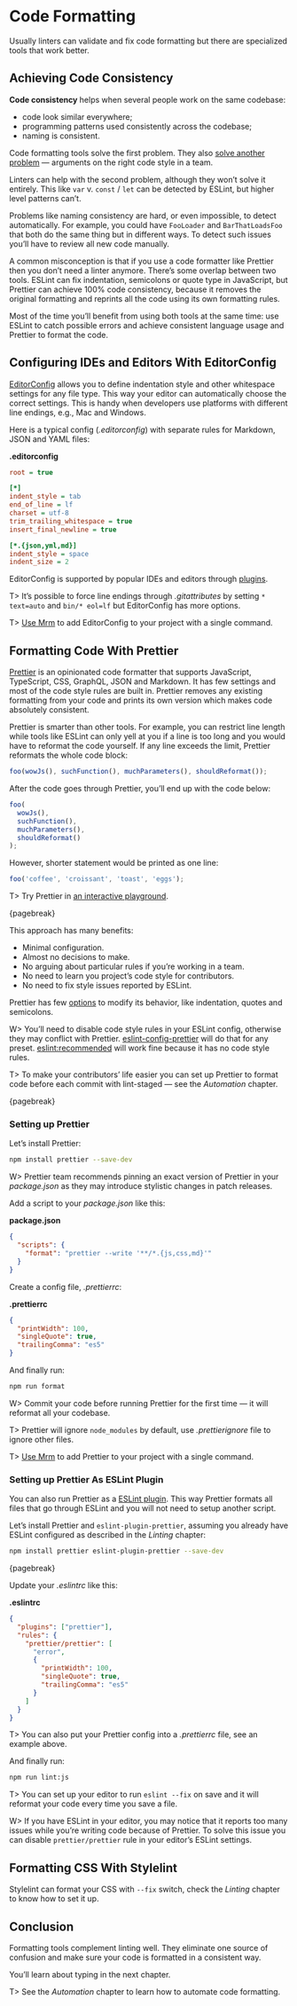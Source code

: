 # Code Formatting

Usually linters can validate and fix code formatting but there are specialized tools that work better.

## Achieving Code Consistency

**Code consistency** helps when several people work on the same codebase:

* code look similar everywhere;
* programming patterns used consistently across the codebase;
* naming is consistent.

Code formatting tools solve the first problem. They also [solve another problem](https://medium.freecodecamp.org/why-robots-should-format-our-code-159fd06d17f7) — arguments on the right code style in a team.

Linters can help with the second problem, although they won’t solve it entirely. This like `var` v. `const` / `let` can be detected by ESLint, but higher level patterns can’t.

Problems like naming consistency are hard, or even impossible, to detect automatically. For example, you could have `FooLoader` and `BarThatLoadsFoo` that both do the same thing but in different ways. To detect such issues you’ll have to review all new code manually.

A common misconception is that if you use a code formatter like Prettier then you don’t need a linter anymore. There’s some overlap between two tools. ESLint can fix indentation, semicolons or quote type in JavaScript, but Prettier can achieve 100% code consistency, because it removes the original formatting and reprints all the code using its own formatting rules.

Most of the time you’ll benefit from using both tools at the same time: use ESLint to catch possible errors and achieve consistent language usage and Prettier to format the code.

## Configuring IDEs and Editors With EditorConfig

[EditorConfig](http://editorconfig.org/) allows you to define indentation style and other whitespace settings for any file type. This way your editor can automatically choose the correct settings. This is handy when developers use platforms with different line endings, e.g., Mac and Windows.

Here is a typical config (_.editorconfig_) with separate rules for Markdown, JSON and YAML files:

**.editorconfig**

```ini
root = true

[*]
indent_style = tab
end_of_line = lf
charset = utf-8
trim_trailing_whitespace = true
insert_final_newline = true

[*.{json,yml,md}]
indent_style = space
indent_size = 2
```

EditorConfig is supported by popular IDEs and editors through [plugins](http://editorconfig.org/#download).

T> It’s possible to force line endings through _.gitattributes_ by setting `* text=auto` and `bin/* eol=lf` but EditorConfig has more options.

T> [Use Mrm](https://github.com/sapegin/mrm-tasks/tree/master/packages/mrm-task-editorconfig) to add EditorConfig to your project with a single command.

## Formatting Code With Prettier

[Prettier](https://prettier.io/) is an opinionated code formatter that supports JavaScript, TypeScript, CSS, GraphQL, JSON and Markdown. It has few settings and most of the code style rules are built in. Prettier removes any existing formatting from your code and prints its own version which makes code absolutely consistent.

Prettier is smarter than other tools. For example, you can restrict line length while tools like ESLint can only yell at you if a line is too long and you would have to reformat the code yourself. If any line exceeds the limit, Prettier reformats the whole code block:

<!-- prettier-ignore -->
```javascript
foo(wowJs(), suchFunction(), muchParameters(), shouldReformat());
```

After the code goes through Prettier, you’ll end up with the code below:

<!-- prettier-ignore -->
```javascript
foo(
  wowJs(),
  suchFunction(),
  muchParameters(),
  shouldReformat()
);
```

However, shorter statement would be printed as one line:

<!-- prettier-ignore -->
```javascript
foo('coffee', 'croissant', 'toast', 'eggs');
```

T> Try Prettier in [an interactive playground](https://prettier.io/playground/).

{pagebreak}

This approach has many benefits:

* Minimal configuration.
* Almost no decisions to make.
* No arguing about particular rules if you’re working in a team.
* No need to learn you project’s code style for contributors.
* No need to fix style issues reported by ESLint.

Prettier has few [options](https://prettier.io/docs/en/options.html) to modify its behavior, like indentation, quotes and semicolons.

W> You’ll need to disable code style rules in your ESLint config, otherwise they may conflict with Prettier. [eslint-config-prettier](https://www.npmjs.com/package/eslint-config-prettier) will do that for any preset. [eslint:recommended](https://eslint.org/docs/rules/) will work fine because it has no code style rules.

T> To make your contributors’ life easier you can set up Prettier to format code before each commit with lint-staged — see the _Automation_ chapter.

{pagebreak}

### Setting up Prettier

Let’s install Prettier:

```bash
npm install prettier --save-dev
```

W> Prettier team recommends pinning an exact version of Prettier in your _package.json_ as they may introduce stylistic changes in patch releases.

Add a script to your _package.json_ like this:

**package.json**

```json
{
  "scripts": {
    "format": "prettier --write '**/*.{js,css,md}'"
  }
}
```

Create a config file, _.prettierrc_:

**.prettierrc**

```json
{
  "printWidth": 100,
  "singleQuote": true,
  "trailingComma": "es5"
}
```

And finally run:

```bash
npm run format
```

W> Commit your code before running Prettier for the first time — it will reformat all your codebase.

T> Prettier will ignore `node_modules` by default, use _.prettierignore_ file to ignore other files.

T> [Use Mrm](https://github.com/sapegin/mrm-tasks/tree/master/packages/mrm-task-prettier) to add Prettier to your project with a single command.

### Setting up Prettier As ESLint Plugin

You can also run Prettier as a [ESLint plugin](https://github.com/prettier/eslint-plugin-prettier). This way Prettier formats all files that go through ESLint and you will not need to setup another script.

Let’s install Prettier and `eslint-plugin-prettier`, assuming you already have ESLint configured as described in the _Linting_ chapter:

```bash
npm install prettier eslint-plugin-prettier --save-dev
```

{pagebreak}

Update your _.eslintrc_ like this:

**.eslintrc**

```json
{
  "plugins": ["prettier"],
  "rules": {
    "prettier/prettier": [
      "error",
      {
        "printWidth": 100,
        "singleQuote": true,
        "trailingComma": "es5"
      }
    ]
  }
}
```

T> You can also put your Prettier config into a _.prettierrc_ file, see an example above.

And finally run:

```bash
npm run lint:js
```

T> You can set up your editor to run `eslint --fix` on save and it will reformat your code every time you save a file.

W> If you have ESLint in your editor, you may notice that it reports too many issues while you’re writing code because of Prettier. To solve this issue you can disable `prettier/prettier` rule in your editor’s ESLint settings.

## Formatting CSS With Stylelint

Stylelint can format your CSS with `--fix` switch, check the _Linting_ chapter to know how to set it up.

## Conclusion

Formatting tools complement linting well. They eliminate one source of confusion and make sure your code is formatted in a consistent way.

You’ll learn about typing in the next chapter.

T> See the _Automation_ chapter to learn how to automate code formatting.
